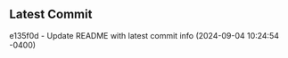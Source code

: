 
## Latest Commit
e135f0d - Update README with latest commit info (2024-09-04 10:24:54 -0400) <Yunxi-Zhou>
